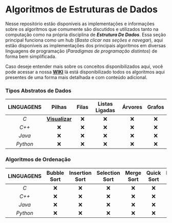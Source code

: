 # Algoritmos de Estruturas de Dados

Nesse repositório estão disponíveis as implementações e informações sobre os algoritmos que comumente são discutidos e utilizados tanto na computação como na própria disciplina de ***Estrutura De Dados***. Essa seção principal funciona como um hub (*Basta clicar nas seções e navegar*), aqui estão disponíveis as implementações dos principais algoritmos em diversas linguagens de programação (*Paradigmas de programação distintos*) de forma bem simplificada.

Caso deseje entender mais sobre os conceitos disponibilizados aqui, você pode acessar a nossa **[WIKI](https://github.com/AllisonJunior/Estruturas_de_Dados/wiki)** lá está disponibilizado todos os algoritmos aqui presentes de uma forma mais detalhada e com conteúdo adicional.

### Tipos Abstratos de Dados

| **LINGUAGENS**| Pilhas | Filas | Listas Ligadas | Árvores | Grafos |
|:----------:|:------:|:-----:|:--------------:|:-------:|:------:|
| *C*          | <a href="code/C/Pilhas.md" title="Implementação de pilhas na linguagem c.">**Visualizar**</a> | :x: | :x: | :x: | :x: |
| *C++*        | :x: | :x: | :x: | :x: | :x: |
| *Java*       | :x: | :x: | :x: | :x: | :x: |
| *Python*     | :x: | :x: | :x: | :x: | :x: |

### Algoritmos de Ordenação

| **LINGUAGENS**| Bubble Sort | Insertion Sort | Selection Sort | Merge Sort | Quick Sort | Heap Sort |
|:----------:|:------:|:------:|:-----:|:--------------:|:-------:|:------:|
| *C*          | :x: | :x: | :x: | :x: | :x: | :x: |
| *C++*        | :x: | :x: | :x: | :x: | :x: | :x: |
| *Java*       | :x: | :x: | :x: | :x: | :x: | :x: |
| *Python*     | :x: | :x: | :x: | :x: | :x: | :x: |
